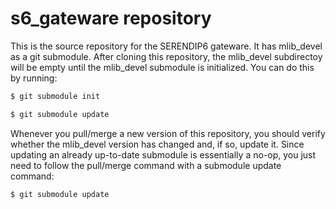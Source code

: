 # s6_gateware repository

This is the source repository for the SERENDIP6 gateware.  It has mlib_devel as
a git submodule.  After cloning this repository, the mlib_devel subdirectoy
will be empty until the mlib_devel submodule is initialized.  You can do this
by running:

```bash
$ git submodule init

$ git submodule update
```

Whenever you pull/merge a new version of this repository, you should verify
whether the mlib_devel version has changed and, if so, update it.  Since
updating an already up-to-date submodule is essentially a no-op, you just need
to follow the pull/merge command with a submodule update command:

```bash
$ git submodule update
```
